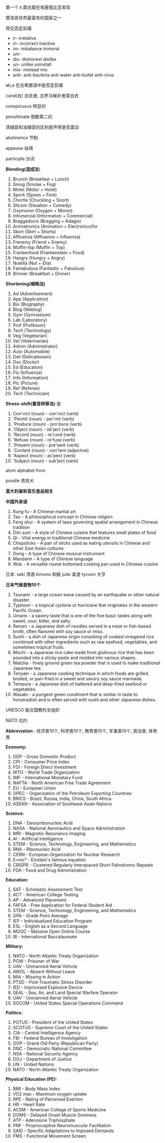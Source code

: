 第一个人类古猿在埃塞俄比亚发现

摩洛哥世界最富有的国家之一

常见否定前缀

* ir- irrelative
* in- incorrect inactive
* im- imbalance immoral 
* um- 
* dis- dishonest dislike
* un- unlike uninstall
* mis- mislead mis
* anti- anti-bacteria anti-water anti-bullet anti-virus 

ab,a 在古希腊语中是否定前缀

cand(白) 白衣者, 古罗马候补者穿白衣

conspicuous 明显的 	

penultimate 倒数第二的

清辅音和浊辅音的区别是声带是否震动

abstinence 节制

appease 绥靖

participle 分词

**Blending(混成法**) 

1. Brunch (Breakfast + Lunch)
2. Smog (Smoke + Fog)
3. Motel (Motor + Hotel)
4. Spork (Spoon + Fork)
5. Chortle (Chuckling + Snort)
6. Sitcom (Situation + Comedy)
7. Oxymoron (Oxygen + Moron)
8. Infomercial (Information + Commercial)
9. Braggadocio (Bragging + Adagio)
10. Animatronics (Animation + Electronics)for
11. Skort (Skirt + Shorts)
12. Affluenza (Affluence + Influenza)
13. Frenemy (Friend + Enemy)
14. Muffin-top (Muffin + Top)
15. Frankenfood (Frankenstein + Food)
16. Hangry (Hungry + Angry)
17. Nutella (Nut + Ella)
18. Fantabulous (Fantastic + Fabulous)
19. Brinner (Breakfast + Dinner)

**Shortening(缩略法)** 

1. Ad (Advertisement)
2. App (Application)
3. Bio (Biography)
4. Blog (Weblog)
5. Gym (Gymnasium)
6. Lab (Laboratory)
7. Prof (Professor)
8. Tech (Technology)
9. Veg (Vegetarian)
10. Vet (Veterinarian)
11. Admin (Administrator)
12. Auto (Automobile)
13. Deli (Delicatessen)
14. Doc (Doctor)
15. Ed (Education)
16. Flu (Influenza)
17. Info (Information)
18. Pic (Picture)
19. Ref (Referee)
20. Tech (Technician)

**Stress-shift(重音转移法)** 查

1. Con'vict (noun) - con'vict (verb)
2. 'Permit (noun) - per'mit (verb)
3. 'Produce (noun) - pro'duce (verb)
4. 'Object (noun) - ob'ject (verb)
5. 'Record (noun) - re'cord (verb)
6. 'Refuse (noun) - re'fuse (verb)
7. 'Present (noun) - pre'sent (verb)
8. 'Content (noun) - con'tent (adjective)
9. 'Aspect (noun) - as'pect (verb)
10. 'Subject (noun) - sub'ject (verb)



atom alphabet from 

poodle 贵宾犬

**意大利查和音乐食品相关**

**中国外来语**

1. Kung fu - A Chinese martial art
2. Tao - A philosophical concept in Chinese religion
3. Feng shui - A system of laws governing spatial arrangement in Chinese tradition
4. Dim sum - A style of Chinese cuisine that features small plates of food
5. Qi - Vital energy in traditional Chinese medicine
6. Chopsticks - A pair of sticks used as eating utensils in Chinese and other East Asian cultures
7. Gong - A type of Chinese musical instrument
8. Mandarin - A type of Chinese language
9. Wok - A versatile round-bottomed cooking pan used in Chinese cuisine

日本: saki 清酒  kimono 和服  judo 柔道 tycoon 大亨

**日本气候食物10个** 

1. Tsunami - a large ocean wave caused by an earthquake or other natural disaster.
2. Typhoon - a tropical cyclone or hurricane that originates in the western Pacific Ocean.
3. Umami - a savory taste that is one of the five basic tastes along with sweet, sour, bitter, and salty.
4. Ramen - a Japanese dish of noodles served in a meat or fish-based broth, often flavored with soy sauce or miso.
5. Sushi - a dish of Japanese origin consisting of cooked vinegared rice combined with other ingredients such as raw seafood, vegetables, and sometimes tropical fruits.
6. Mochi - a Japanese rice cake made from glutinous rice that has been pounded into a sticky paste and molded into various shapes.
7. Matcha - finely ground green tea powder that is used to make traditional Japanese tea.
8. Teriyaki - a Japanese cooking technique in which foods are grilled, broiled, or pan-fried in a sweet and savory soy sauce marinade.
9. Tempura - a Japanese dish of battered and deep-fried seafood or vegetables.
10. Wasabi - a pungent green condiment that is similar in taste to horseradish and is often served with sushi and other Japanese dishes.

UNESCO 联合国教科文组织

NATO 北约

**Abbreviation** : 经济类10个, 科学类10个, 教育类10个, 军事类10个, 政治类, 体育类

**Economy:**

1. GDP - Gross Domestic Product
2. CPI - Consumer Price Index
3. FDI - Foreign Direct Investment
4. WTO - World Trade Organization
5. IMF - International Monetary Fund
6. NAFTA - North American Free Trade Agreement
7. EU - European Union
8. OPEC - Organization of the Petroleum Exporting Countries
9. BRICS - Brazil, Russia, India, China, South Africa
10. ASEAN - Association of Southeast Asian Nations

**Science:**

1. DNA - Deoxyribonucleic Acid
2. NASA - National Aeronautics and Space Administration
3. MRI - Magnetic Resonance Imaging
4. AI - Artificial Intelligence
5. STEM - Science, Technology, Engineering, and Mathematics
6. RNA - Ribonucleic Acid
7. CERN - European Organization for Nuclear Research
8. E=mc² - Einstein's famous equation
9. CRISPR - Clustered Regularly Interspaced Short Palindromic Repeats
10. FDA - Food and Drug Administration

**Education:**

1. SAT - Scholastic Assessment Test
2. ACT - American College Testing
3. AP - Advanced Placement
4. FAFSA - Free Application for Federal Student Aid
5. STEM - Science, Technology, Engineering, and Mathematics
6. GPA - Grade Point Average
7. IEP - Individualized Education Program
8. ESL - English as a Second Language
9. MOOC - Massive Open Online Course
10. IB - International Baccalaureate

**Military:**

1. NATO - North Atlantic Treaty Organization
2. POW - Prisoner of War
3. UAV - Unmanned Aerial Vehicle
4. AWOL - Absent Without Leave
5. MIA - Missing in Action
6. PTSD - Post-Traumatic Stress Disorder
7. IED - Improvised Explosive Device
8. SEAL - Sea, Air, and Land Special Warfare Operator
9. UAV - Unmanned Aerial Vehicle
10. SOCOM - United States Special Operations Command

**Politics:**

1. POTUS - President of the United States
2. SCOTUS - Supreme Court of the United States
3. CIA - Central Intelligence Agency
4. FBI - Federal Bureau of Investigation
5. GOP - Grand Old Party (Republican Party)
6. DNC - Democratic National Committee
7. NSA - National Security Agency
8. DOJ - Department of Justice
9. UN - United Nations
10. NATO - North Atlantic Treaty Organization

**Physical Education (PE):**

1. BMI - Body Mass Index
2. VO2 max - Maximum oxygen uptake
3. RPE - Rating of Perceived Exertion
4. HR - Heart Rate
5. ACSM - American College of Sports Medicine
6. DOMS - Delayed Onset Muscle Soreness
7. ATP - Adenosine Triphosphate
8. PNF - Proprioceptive Neuromuscular Facilitation
9. SAID - Specific Adaptations to Imposed Demands
10. FMS - Functional Movement Screen